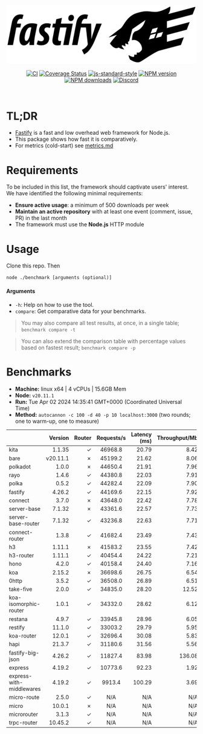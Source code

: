 <div align="center">
  <img src="https://github.com/fastify/graphics/raw/HEAD/fastify-landscape-outlined.svg" width="650" height="auto"/>
</div>

<div align="center">

[![CI](https://github.com/fastify/fastify/workflows/ci/badge.svg)](https://github.com/fastify/fastify/actions/workflows/ci.yml)
[![Coverage Status](https://coveralls.io/repos/github/fastify/fastify/badge.svg?branch=master)](https://coveralls.io/github/fastify/fastify?branch=master)
[![js-standard-style](https://img.shields.io/badge/code%20style-standard-brightgreen.svg?style=flat)](http://standardjs.com/)
[![NPM version](https://img.shields.io/npm/v/fastify.svg?style=flat)](https://www.npmjs.com/package/fastify)
[![NPM downloads](https://img.shields.io/npm/dm/fastify.svg?style=flat)](https://www.npmjs.com/package/fastify) [![Discord](https://img.shields.io/discord/725613461949906985)](https://discord.gg/fastify)

</div>
<br />

# TL;DR

* [Fastify](https://github.com/fastify/fastify) is a fast and low overhead web framework for Node.js.
* This package shows how fast it is comparatively.
* For metrics (cold-start) see [metrics.md](./METRICS.md)

# Requirements

To be included in this list, the framework should captivate users' interest. We have identified the following minimal requirements:
- **Ensure active usage**: a minimum of 500 downloads per week
- **Maintain an active repository** with at least one event (comment, issue, PR) in the last month
- The framework must use the **Node.js** HTTP module

# Usage

Clone this repo. Then 

```
node ./benchmark [arguments (optional)]
```

#### Arguments

* `-h`: Help on how to use the tool.
* `compare`: Get comparative data for your benchmarks.

> You may also compare all test results, at once, in a single table; `benchmark compare -t`

> You can also extend the comparison table with percentage values based on fastest result; `benchmark compare -p`
# Benchmarks

* __Machine:__ linux x64 | 4 vCPUs | 15.6GB Mem
* __Node:__ `v20.11.1`
* __Run:__ Tue Apr 02 2024 14:35:41 GMT+0000 (Coordinated Universal Time)
* __Method:__ `autocannon -c 100 -d 40 -p 10 localhost:3000` (two rounds; one to warm-up, one to measure)

|                          | Version  | Router | Requests/s | Latency (ms) | Throughput/Mb |
| :--                      | --:      | --:    | :-:        | --:          | --:           |
| kita                     | 1.1.35   | ✓      | 46968.8    | 20.79        | 8.42          |
| bare                     | v20.11.1 | ✗      | 45199.2    | 21.62        | 8.06          |
| polkadot                 | 1.0.0    | ✗      | 44650.4    | 21.91        | 7.96          |
| rayo                     | 1.4.6    | ✓      | 44380.8    | 22.03        | 7.91          |
| polka                    | 0.5.2    | ✓      | 44282.4    | 22.09        | 7.90          |
| fastify                  | 4.26.2   | ✓      | 44169.6    | 22.15        | 7.92          |
| connect                  | 3.7.0    | ✗      | 43648.0    | 22.42        | 7.78          |
| server-base              | 7.1.32   | ✗      | 43361.6    | 22.57        | 7.73          |
| server-base-router       | 7.1.32   | ✓      | 43236.8    | 22.63        | 7.71          |
| connect-router           | 1.3.8    | ✓      | 41682.4    | 23.49        | 7.43          |
| h3                       | 1.11.1   | ✗      | 41583.2    | 23.55        | 7.42          |
| h3-router                | 1.11.1   | ✓      | 40454.4    | 24.22        | 7.21          |
| hono                     | 4.2.0    | ✓      | 40158.4    | 24.40        | 7.16          |
| koa                      | 2.15.2   | ✗      | 36698.6    | 26.75        | 6.54          |
| 0http                    | 3.5.2    | ✓      | 36508.0    | 26.89        | 6.51          |
| take-five                | 2.0.0    | ✓      | 34835.0    | 28.20        | 12.52         |
| koa-isomorphic-router    | 1.0.1    | ✓      | 34332.0    | 28.62        | 6.12          |
| restana                  | 4.9.7    | ✓      | 33945.8    | 28.96        | 6.05          |
| restify                  | 11.1.0   | ✓      | 33003.2    | 29.79        | 5.95          |
| koa-router               | 12.0.1   | ✓      | 32696.4    | 30.08        | 5.83          |
| hapi                     | 21.3.7   | ✓      | 31180.6    | 31.56        | 5.56          |
| fastify-big-json         | 4.26.2   | ✓      | 11827.4    | 83.98        | 136.08        |
| express                  | 4.19.2   | ✓      | 10773.6    | 92.23        | 1.92          |
| express-with-middlewares | 4.19.2   | ✓      | 9913.4     | 100.29       | 3.69          |
| micro-route              | 2.5.0    | ✓      | N/A        | N/A          | N/A           |
| micro                    | 10.0.1   | ✗      | N/A        | N/A          | N/A           |
| microrouter              | 3.1.3    | ✓      | N/A        | N/A          | N/A           |
| trpc-router              | 10.45.2  | ✓      | N/A        | N/A          | N/A           |
